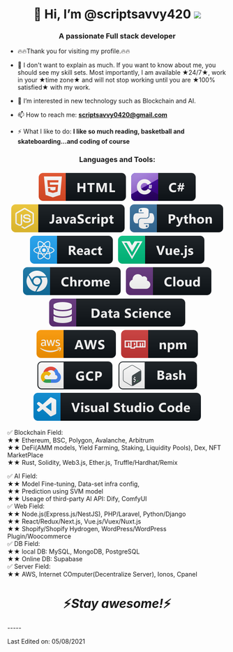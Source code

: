 
<h1 align="center">👋 Hi, I’m @scriptsavvy420 <img height="40" src="https://emoji.gg/assets/emoji/7333-parrotdance.gif"></h1>
<h3 align="center">A passionate Full stack developer</h3>

- 🔥🔥Thank you for visiting my profile.🔥🔥



- 👀 I don't want to explain as much. If you want to know about me, you should see my skill sets.
  Most importantly, I am available ★24/7★, work in your ★time zone★ and will not stop working until you are ★100% satisfied★ with my work.

- 👀 I’m interested in new technology such as Blockchain and AI.

- 📫 How to reach me: **scriptsavvy0420@gmail.com**

- ⚡ What I like to do: **I like so much reading, basketball and skateboarding...and coding of course**


<h3 align="center">Languages and Tools:</h3>

<p align="center">
  <!-- For more icons please follow  https://github.com/MikeCodesDotNET/ColoredBadges -->
  <img src="https://raw.githubusercontent.com/8bithemant/8bithemant/master/svg/dev/languages/html.svg" alt="html" style="vertical-align:top; margin:4px">    
  <img src="https://raw.githubusercontent.com/8bithemant/8bithemant/master/svg/dev/languages/csharp.svg" alt="csharp" style="vertical-align:top; margin:4px">
  <img src="https://raw.githubusercontent.com/8bithemant/8bithemant/master/svg/dev/languages/js.svg" alt="js" style="vertical-align:top; margin:4px">
  <img src="https://raw.githubusercontent.com/8bithemant/8bithemant/master/svg/dev/languages/python.svg" alt="python" style="vertical-align:top; margin:4px">
  <img src="https://raw.githubusercontent.com/8bithemant/8bithemant/master/svg/dev/frameworks/react.svg" alt="react" style="vertical-align:top; margin:4px">
  <img src="https://raw.githubusercontent.com/8bithemant/8bithemant/master/svg/dev/frameworks/vue.svg" alt="vue" style="vertical-align:top; margin:4px">
  <img src="https://raw.githubusercontent.com/8bithemant/8bithemant/master/svg/dev/misc/chrome.svg" alt="chrome" style="vertical-align:top; margin:4px">
  <img src="https://raw.githubusercontent.com/8bithemant/8bithemant/master/svg/dev/misc/cloud.svg" alt="cloud" style="vertical-align:top; margin:4px">
  <img src="https://raw.githubusercontent.com/8bithemant/8bithemant/master/svg/dev/misc/datascience.svg" alt="datascience" style="vertical-align:top; margin:4px">
  <img src="https://raw.githubusercontent.com/8bithemant/8bithemant/master/svg/dev/services/aws.svg" alt="aws" style="vertical-align:top; margin:4px">
  <img src="https://raw.githubusercontent.com/8bithemant/8bithemant/master/svg/dev/services/npm.svg" alt="npm" style="vertical-align:top; margin:4px">
  <img src="https://raw.githubusercontent.com/8bithemant/8bithemant/master/svg/dev/services/gcp.svg" alt="gcp" style="vertical-align:top; margin:4px">
  <img src="https://raw.githubusercontent.com/8bithemant/8bithemant/master/svg/dev/tools/bash.svg" alt="bash" style="vertical-align:top; margin:4px">
  <img src="https://raw.githubusercontent.com/8bithemant/8bithemant/master/svg/dev/tools/visualstudio_code.svg" alt="vscode" style="vertical-align:top; margin:4px">
</p>
✅ Blockchain Field:<br/>
★★ Ethereum, BSC, Polygon, Avalanche, Arbitrum<br/>
★★ DeFi(AMM models, Yield Farming, Staking, Liquidity Pools), Dex, NFT MarketPlace<br/>
★★ Rust, Solidity, Web3.js, Ether.js, Truffle/Hardhat/Remix<br/>

✅  AI Field:<br/>
★★ Model Fine-tuning, Data-set infra config, <br/>
★★ Prediction using SVM model<br/>
★★ Useage of third-party AI API: Dify, ComfyUI  <br/>
✅  Web Field:<br/>
★★ Node.js(Express.js/NestJS), PHP/Laravel, Python/Django<br/>
★★ React/Redux/Next.js, Vue.js/Vuex/Nuxt.js<br/>
★★ Shopify/Shopify Hydrogen, WordPress/WordPress Plugin/Woocommerce<br/>
✅  DB Field:<br/>
★★ local DB: MySQL, MongoDB, PostgreSQL<br/>
★★ Online DB: Supabase<br/>
✅  Server Field:<br/>
★★ AWS, Internet COmputer(Decentralize Server), Ionos, Cpanel<br/>


<h1 align='center'>⚡️<i>Stay awesome!</i>⚡️</h1>
-----

Last Edited on: 05/08/2021

<!---
scriptsavvy420/scriptsavvy420 is a ✨ special ✨ repository because its `README.md` (this file) appears on your GitHub profile.
You can click the Preview link to take a look at your changes.
--->
